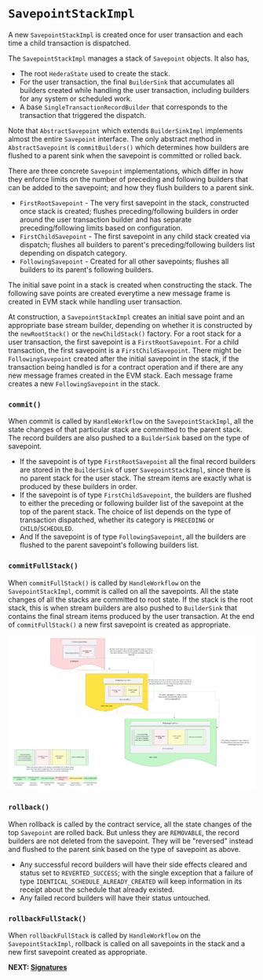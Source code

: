 # `SavepointStackImpl`

A new `SavepointStackImpl` is created once for user transaction and each time a child transaction is dispatched.

The `SavepointStackImpl` manages a stack of `Savepoint` objects.  It also has,
- The root `HederaState` used to create the stack.
- For the user transaction, the final `BuilderSink` that accumulates all builders created while handling the user
transaction, including builders for any system or scheduled work.
- A base `SingleTransactionRecordBuilder` that corresponds to the transaction that triggered the dispatch.

Note that `AbstractSavepoint` which extends `BuilderSinkImpl` implements almost the entire `Savepoint` interface. The
only abstract method in `AbstractSavepoint` is `commitBuilders()` which determines how builders are flushed to a parent
sink when the savepoint is committed or rolled back.

There are three concrete `Savepoint` implementations, which differ in how they enforce limits on the number of
preceding and following builders that can be added to the savepoint; and how they flush builders to a parent sink.
- `FirstRootSavepoint` - The very first savepoint in the stack, constructed once stack is created; flushes
preceding/following builders in order around the user transaction builder and has separate preceding/following
limits based on configuration.
- `FirstChildSavepoint` - The first savepoint in any child stack created via dispatch; flushes all builders to
parent's preceding/following builders list depending on dispatch category.
- `FollowingSavepoint` - Created for all other savepoints; flushes all builders to its parent's following builders.

The initial save point in a stack is created when constructing the stack. The following save points are created
everytime a new message frame is created in EVM stack while handling user transaction.

At construction, a `SavepointStackImpl` creates an initial save point and an appropriate base stream builder, depending
on whether it is constructed by the `newRootStack()` or the `newChildStack()` factory. For a root stack for a user
transaction, the first savepoint is a `FirstRootSavepoint`. For a child transaction, the first savepoint is a
`FirstChildSavepoint`. There might be `FollowingSavepoint` created after the initial savepoint in the stack, if the
transaction being handled is for a contract operation and if there are any new message frames created in the EVM stack.
Each message frame creates a new `FollowingSavepoint` in the stack.

### `commit()`

When commit is called by `HandleWorkflow` on the `SavepointStackImpl`, all the state changes of that particular stack
are committed to the parent stack. The record builders are also pushed to a `BuilderSink` based on the type of savepoint.
- If the savepoint is of type `FirstRootSavepoint` all the final record builders are stored in the `BuilderSink` of user
`SavepointStackImpl`, since there is no parent stack for the user stack. The stream items are exactly what is produced
by these builders in order.
- If the savepoint is of type `FirstChildSavepoint`, the builders are flushed to either the preceding or following
builder list of the savepoint at the top of the parent stack. The choice of list depends on the type of transaction
dispatched, whether its category is `PRECEDING` or `CHILD`/`SCHEDULED`.
- And If the savepoint is of type `FollowingSavepoint`, all the builders are flushed to the parent savepoint's following
builders list.

### `commitFullStack()`

When `commitFullStack()` is called by `HandleWorkflow` on the `SavepointStackImpl`, commit is called on all the
savepoints. All the state changes of all the stacks are committed to root state. If the stack is the root stack, this
is when stream builders are also pushed to `BuilderSink` that contains the final stream items produced by the user
transaction. At the end of `commitFullStack()` a new first savepoint is created as appropriate.

![Committing a SavepointStack](images/savepoint-stack.png)

### `rollback()`

When rollback is called by the contract service, all the state changes of the top `Savepoint` are rolled back. But
unless they are `REMOVABLE`, the record builders are not deleted from the savepoint. They will be "reversed" instead
and flushed to the parent sink based on the type of savepoint as above.
- Any successful record builders will have their side effects cleared and status set to `REVERTED_SUCCESS`; with the
single exception that a failure of type `IDENTICAL_SCHEDULE_ALREADY_CREATED` will keep information in its receipt
about the schedule that already existed.
- Any failed record builders will have their status untouched.

### `rollbackFullStack()`

When `rollbackFullStack` is called by `HandleWorkflow` on the `SavepointStackImpl`, rollback is called on all savepoints
in the stack and a new first savepoint created as appropriate.

**NEXT: [Signatures](signatures.md)**
